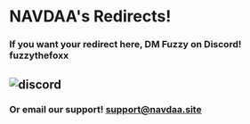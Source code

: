 # NAVDAA's Redirects!
### If you want your redirect here, DM Fuzzy on Discord! fuzzythefoxx
![discord](https://cdn-store-image.navdaa.site/assets/images/misc/discord.png)
--
### Or email our support! support@navdaa.site
